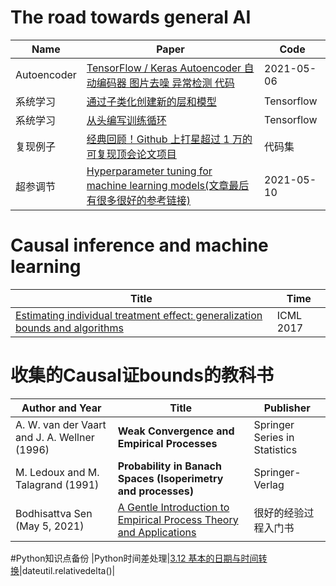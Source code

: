 # The road towards general AI

| Name                           | Paper                                                        | Code                                            |
| ------------------------------ | ------------------------------------------------------------ | ----------------------------------------------- |
| Autoencoder              | [TensorFlow / Keras Autoencoder 自动编码器 图片去噪 异常检测 代码](https://www.cnblogs.com/jins-note/p/13550113.html) | 2021-05-06|
| 系统学习           | [通过子类化创建新的层和模型](https://www.tensorflow.org/guide/keras/custom_layers_and_models) | Tensorflow |
|系统学习|[从头编写训练循环](https://tensorflow.google.cn/guide/keras/writing_a_training_loop_from_scratch/)|Tensorflow|
|复现例子|[经典回顾！Github 上打星超过 1 万的可复现顶会论文项目](https://www.leiphone.com/category/ai/iqPh2qOOaWHAqOOY.html)|代码集|
|超参调节|[Hyperparameter tuning for machine learning models(文章最后有很多很好的参考链接)](https://www.jeremyjordan.me/hyperparameter-tuning/)|2021-05-10|


# Causal inference and machine learning
|Title                                                  |Time      |
|-------------------------------------------------------|----------|
|[Estimating individual treatment effect: generalization bounds and algorithms](http://proceedings.mlr.press/v70/shalit17a/shalit17a.pdf)|ICML 2017|


# 收集的Causal证bounds的教科书
|Author and Year                             |Title                                                                    |Publisher                          |
|--------------------------------------------|-------------------------------------------------------------------------|-----------------------------------|
|A. W. van der Vaart and J. A. Wellner (1996)| **Weak Convergence and Empirical Processes**                               |Springer Series in Statistics      |
|M. Ledoux and M. Talagrand (1991)|**Probability in Banach Spaces (Isoperimetry and processes)**| Springer-Verlag|         
|Bodhisattva Sen (May 5, 2021)|[A Gentle Introduction to Empirical Process Theory and Applications](http://www.stat.columbia.edu/~bodhi/Talks/Emp-Proc-Lecture-Notes.pdf)|很好的经验过程入门书|


#Python知识点备份
|Python时间差处理|[3.12 基本的日期与时间转换](https://python3-cookbook.readthedocs.io/zh_CN/latest/c03/p12_convert_days_to_seconds_and_others.html)|dateutil.relativedelta()|
